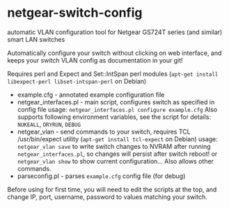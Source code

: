 # netgear-switch-config
automatic VLAN configuration tool for Netgear GS724T series (and similar) smart LAN switches

Automatically configure your switch without clicking on web interface, and keeps your switch VLAN config as documentation in your git!

Requires perl and Expect and Set::IntSpan perl modules (`apt-get install libexpect-perl libset-intspan-perl` on Debian)

* example.cfg - annotated example configuration file
* netgear_interfaces.pl - main script, configures switch as specified in config file
  usage: `netgear_interfaces.pl configure example.cfg`
  Also supports following environment variables, see the script for details: `NUKEALL`, `DRYRUN`, `DEBUG`
* netgear_vlan - send commands to your switch, requires TCL /usr/bin/expect utility (`apt-get install tcl-expect` on Debian)
  usage: `netgear_vlan save` to write switch changes to NVRAM after running `netgear_interfaces.pl`, so changes will persist after switch reboot! 
  or `netgear_vlan show` to show current configuration... Also allows other commands.
* parseconfig.pl - parses `example.cfg` config file (for debug)

Before using for first time, you will need to edit the scripts at the top, and change IP, port, username, password to values matching your switch. 
